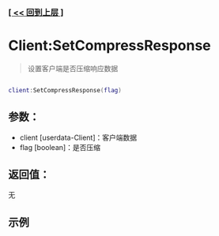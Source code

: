 ### [[ << 回到上层 ]](index.md)

# Client:SetCompressResponse

> 设置客户端是否压缩响应数据

```lua

client:SetCompressResponse(flag)

```

## 参数：

+ client [userdata-Client]：客户端数据
+ flag [boolean]：是否压缩

## 返回值：

无

## 示例

```lua

```